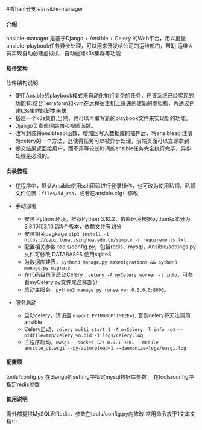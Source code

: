 #看fianl分支
#ansible-manager

#### 介绍
ansible-manager 是基于Django + Ansible + Celery 的Web平台，用以批量ansible-playbook任务异步处理，可以用来开发给公司的运维部门，帮助
运维人员实现自动创建虚拟机、自动创建k3s集群等功能



#### 软件架构

软件架构说明
*   使用Ansible的playbook模式来自动化执行复杂的任务，在该系统已经实现的功能有:结合Terraform和kvm在远程宿主机上快速创建新的虚拟机，再通过创建k3s集群的脚本来快
*   搭建一个k3s集群,当然，也可以再编写新的playbook文件来实现新的功能。
*   Django负责处理路由和视图函数。
*   改写封装将ansibleapi函数，增加回写入数据库的插件后，将ansibleapi注册为celery的一个方法，这使得任务可以被异步处理，前端页面可以立即拿到
*    提交结果返回给用户，而不用等较长时间的ansible任务完全执行完毕，异步处理是必须的。



#### 安装教程

*   在程序中，默认Ansible使用ssh密码进行登录操作，也可改为使用私钥，私钥文件位置：`files/id_rsa`，或者在ansible.cfg中修改

*   手动部署
    *   安装 Python 环境，推荐Python 3.10.2，依赖环境根据python版本分为3.8.10和3.10.2两个版本，依赖文件有划分
    *   安装相关pagkage `pip3 install -i https://pypi.tuna.tsinghua.edu.cn/simple -r requirements.txt`
    *   配置相关参数 tools/config.py，包括redis、mysql，Ansible/settings.py 文件可修改 DATABASES 使用sqlite3
    *   为数据库建表，`python3 manage.py makemigrations && python3 manage.py migrate`
    *   在代码目录下启动Celery，`celery -A myCelery worker -l info`，可参看myCelery.py文件尾注释部分
    *   启动主服务，`python3 manage.py runserver 0.0.0.0:8000`。
*   服务启动
    * 启动celery，请设置 `export PYTHONOPTIMIZE=1`, 否则celery将无法调用ansible
    * Celery启动，`celery multi start 1 -A myCelery -l info -c4 --pidfile=tmp/celery_%n.pid -f logs/celery.log`
    * 主程序启动，`uwsgi --socket 127.0.0.1:9801 --module ansible_ui.wsgi --py-autoreload=1 --daemonize=logs/uwsgi.log`


#### 配置项

tools/config.py
在django的setting中指定mysql数据库参数，
在tools/config中指定redis参数

#### 使用说明

需外部提供MySQL和Redis，参数在tools/config.py内修改
常用命令放于1文本文档中
